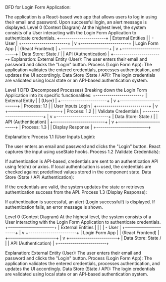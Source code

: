 DFD for Login Form Application:


The application is a React-based web app that allows users to log in using their email and password. Upon successful login, an alert message is displayed.
Level 0 (Context Diagram)
At the highest level, the system consists of a User interacting with the Login Form Application to authenticate credentials.
+-----------------------+
|  External Entities    |
|   - User                   |
+-----------------------+
          |
          v
+------------------------+
|  Login Form App       |
|  (React Frontend)     |
+------------------------+
          |
          v
+------------------------+
|  Data Store: State /  |
|  API (Authentication) |
+------------------------+
Explanation:
External Entity (User): The user enters their email and password and clicks the "Login" button.
Process (Login Form App): The application validates the entered credentials, processes authentication, and updates the UI accordingly.
Data Store (State / API): The login credentials are validated using local state or an API-based authentication system.

Level 1 DFD (Decomposed Processes)
Breaking down the Login Form Application into its specific functionalities:
+-----------------------+
|    External Entity    |
|        (User)        |
+-----------------------+
          |
          v
+--------------------------+
|   Process: 1.1          |
|   User Inputs Login     |
+--------------------------+
          |
          v
+--------------------------+
|   Process: 1.2          |
|   Validate Credentials  |
+--------------------------+
          |
          v
+--------------------------+
|   Data Store: State /   |
|    API (Authentication) |
+--------------------------+
          |
          v
+--------------------------+
|   Process: 1.3          |
|   Display Response      |
+--------------------------+

Explanation:
Process 1.1 (User Inputs Login):


The user enters an email and password and clicks the "Login" button.
React captures the input using useState hooks.
Process 1.2 (Validate Credentials):


If authentication is API-based, credentials are sent to an authentication API using fetch() or axios.
If local authentication is used, the credentials are checked against predefined values stored in the component state.
Data Store (State / API Authentication):


If the credentials are valid, the system updates the state or retrieves authentication success from the API.
Process 1.3 (Display Response):


If authentication is successful, an alert (Login successful!) is displayed.
If authentication fails, an error message is shown.

Level 0 (Context Diagram)
At the highest level, the system consists of a User interacting with the Login Form Application to authenticate credentials.
+-----------------------+
|  External Entities    |
|                       |
|   - User             |
+-----------------------+
          |
          v
+------------------------+
|  Login Form App       |
|  (React Frontend)     |
+------------------------+
          |
          v
+------------------------+
|  Data Store: State /  |
|  API (Authentication) |
+------------------------+

Explanation:
External Entity (User): The user enters their email and password and clicks the "Login" button.
Process (Login Form App): The application validates the entered credentials, processes authentication, and updates the UI accordingly.
Data Store (State / API): The login credentials are validated using local state or an API-based authentication system.

